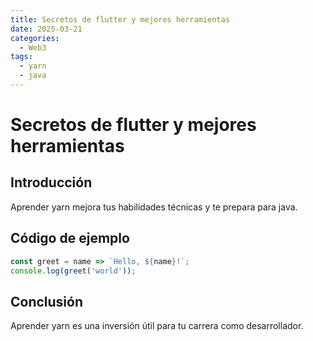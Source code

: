 ```yaml
---
title: Secretos de flutter y mejores herramientas
date: 2025-03-21
categories:
  - Web3
tags:
  - yarn
  - java
---
```


# Secretos de flutter y mejores herramientas

## Introducción

Aprender yarn mejora tus habilidades técnicas y te prepara para java.

## Código de ejemplo

```javascript
const greet = name => `Hello, ${name}!`;
console.log(greet('world'));
```

## Conclusión

Aprender yarn es una inversión útil para tu carrera como desarrollador.